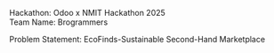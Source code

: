 Hackathon:  Odoo x NMIT Hackathon 2025  
Team Name: Brogrammers

Problem Statement: EcoFinds-Sustainable Second-Hand Marketplace 
